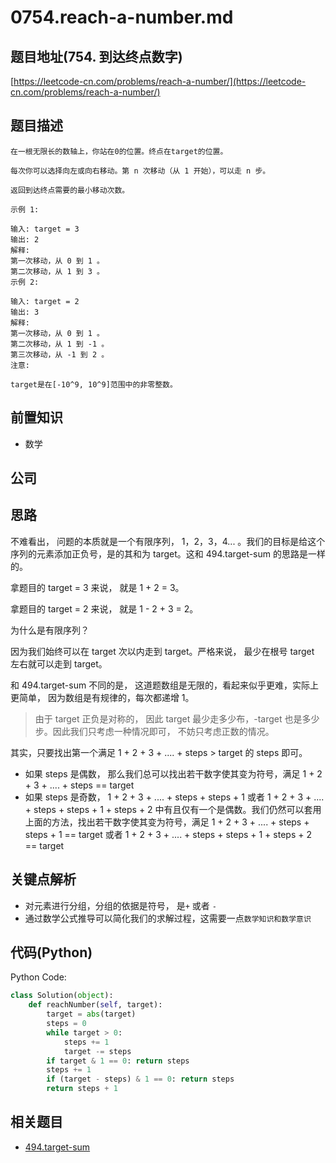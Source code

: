 # 0754.reach-a-number.md

## 题目地址\(754. 到达终点数字\)

[https://leetcode-cn.com/problems/reach-a-number/](https://leetcode-cn.com/problems/reach-a-number/)

## 题目描述

```text
在一根无限长的数轴上，你站在0的位置。终点在target的位置。

每次你可以选择向左或向右移动。第 n 次移动（从 1 开始），可以走 n 步。

返回到达终点需要的最小移动次数。

示例 1:

输入: target = 3
输出: 2
解释:
第一次移动，从 0 到 1 。
第二次移动，从 1 到 3 。
示例 2:

输入: target = 2
输出: 3
解释:
第一次移动，从 0 到 1 。
第二次移动，从 1 到 -1 。
第三次移动，从 -1 到 2 。
注意:

target是在[-10^9, 10^9]范围中的非零整数。
```

## 前置知识

* 数学

## 公司

## 思路

不难看出， 问题的本质就是一个有限序列， 1，2，3，4... 。我们的目标是给这个序列的元素添加正负号，是的其和为 target。这和 494.target-sum 的思路是一样的。

拿题目的 target = 3 来说， 就是 1 + 2 = 3。

拿题目的 target = 2 来说， 就是 1 - 2 + 3 = 2。

为什么是有限序列？

因为我们始终可以在 target 次以内走到 target。严格来说， 最少在根号 target 左右就可以走到 target。

和 494.target-sum 不同的是， 这道题数组是无限的，看起来似乎更难，实际上更简单， 因为数组是有规律的，每次都递增 1。

> 由于 target 正负是对称的， 因此 target 最少走多少布，-target 也是多少步。因此我们只考虑一种情况即可， 不妨只考虑正数的情况。

其实，只要找出第一个满足 1 + 2 + 3 + .... + steps &gt; target 的 steps 即可。

* 如果 steps 是偶数， 那么我们总可以找出若干数字使其变为符号，满足 1 + 2 + 3 + .... + steps == target
* 如果 steps 是奇数， 1 + 2 + 3 + .... + steps + steps + 1 或者 1 + 2 + 3 + .... + steps + steps + 1 + steps + 2 中有且仅有一个是偶数。我们仍然可以套用上面的方法，找出若干数字使其变为符号，满足 1 + 2 + 3 + .... + steps + steps + 1 == target 或者 1 + 2 + 3 + .... + steps + steps + 1 + steps + 2 == target

## 关键点解析

* 对元素进行分组，分组的依据是符号， 是`+` 或者 `-`
* 通过数学公式推导可以简化我们的求解过程，这需要一点`数学知识和数学意识`

## 代码\(Python\)

Python Code:

```python
class Solution(object):
    def reachNumber(self, target):
        target = abs(target)
        steps = 0
        while target > 0:
            steps += 1
            target -= steps
        if target & 1 == 0: return steps
        steps += 1
        if (target - steps) & 1 == 0: return steps
        return steps + 1
```

## 相关题目

* [494.target-sum](https://github.com/azl397985856/leetcode/blob/master/problems/494.target-sum.md)

